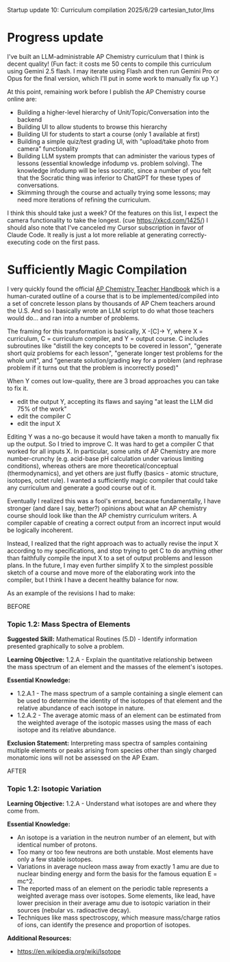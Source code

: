 Startup update 10: Curriculum compilation
2025/6/29
cartesian_tutor,llms

# Progress update

I've built an LLM-administrable AP Chemistry curriculum that I think is decent quality! (Fun fact: it costs me 50 cents to compile this curriculum using Gemini 2.5 flash. I may iterate using Flash and then run Gemini Pro or Opus for the final version, which I'll put in some work to manually fix up Y.)

At this point, remaining work before I publish the AP Chemistry course online are:

- Building a higher-level hierarchy of Unit/Topic/Conversation into the backend
- Building UI to allow students to browse this hierarchy
- Building UI for students to start a course (only 1 available at first)
- Building a simple quiz/test grading UI, with "upload/take photo from camera" functionality
- Building LLM system prompts that can administer the various types of lessons (essential knowledge infodump vs. problem solving). The knowledge infodump will be less socratic, since a number of you felt that the Socratic thing was inferior to ChatGPT for these types of conversations.
- Skimming through the course and actually trying some lessons; may need more iterations of refining the curriculum.

I think this should take just a week? Of the features on this list, I expect the camera functionality to take the longest. (cue https://xkcd.com/1425/) I should also note that I've canceled my Cursor subscription in favor of Claude Code. It really is just a lot more reliable at generating correctly-executing code on the first pass.

# Sufficiently Magic Compilation

I very quickly found the official [AP Chemistry Teacher Handbook](https://apcentral.collegeboard.org/media/pdf/ap-chemistry-course-and-exam-description.pdf) which is a human-curated outline of a course that is to be implemented/compiled into a set of concrete lesson plans by thousands of AP Chem teachers around the U.S. And so I basically wrote an LLM script to do what those teachers would do... and ran into a number of problems.

The framing for this transformation is basically, X -[C]-> Y, where X = curriculum, C = curriculum compiler, and Y = output course. C includes subroutines like "distill the key concepts to be covered in lesson", "generate short quiz problems for each lesson", "generate longer test problems for the whole unit", and "generate solution/grading key for a problem (and rephrase problem if it turns out that the problem is incorrectly posed)"

When Y comes out low-quality, there are 3 broad approaches you can take to fix it. 

- edit the output Y, accepting its flaws and saying "at least the LLM did 75% of the work"
- edit the compiler C
- edit the input X

Editing Y was a no-go because it would have taken a month to manually fix up the output. So I tried to improve C. It was hard to get a compiler C that worked for all inputs X. In particular, some units of AP Chemistry are more number-crunchy (e.g. acid-base pH calculation under various limiting conditions), whereas others are more theoretical/conceptual (thermodynamics), and yet others are just fluffy (basics - atomic structure, isotopes, octet rule). I wanted a sufficiently magic compiler that could take any curriculum and generate a good course out of it.

Eventually I realized this was a fool's errand, because fundamentally, I have stronger (and dare I say, better?) opinions about what an AP chemistry course should look like than the AP chemistry curriculum writers. A compiler capable of creating a correct output from an incorrect input would be logically incoherent.

Instead, I realized that the right approach was to actually revise the input X according to my specifications, and stop trying to get C to do anything other than faithfully compile the input X to a set of output problems and lesson plans. In the future, I may even further simplify X to the simplest possible sketch of a course and move more of the elaborating work into the compiler, but I think I have a decent healthy balance for now.

As an example of the revisions I had to make:

BEFORE

### Topic 1.2: Mass Spectra of Elements

**Suggested Skill:** Mathematical Routines (5.D) - Identify information presented graphically to solve a problem.

**Learning Objective:** 1.2.A - Explain the quantitative relationship between the mass spectrum of an element and the masses of the element's isotopes.

**Essential Knowledge:**

- 1.2.A.1 - The mass spectrum of a sample containing a single element can be used to determine the identity of the isotopes of that element and the relative abundance of each isotope in nature.
- 1.2.A.2 - The average atomic mass of an element can be estimated from the weighted average of the isotopic masses using the mass of each isotope and its relative abundance.

**Exclusion Statement:** Interpreting mass spectra of samples containing multiple elements or peaks arising from species other than singly charged monatomic ions will not be assessed on the AP Exam.


AFTER

### Topic 1.2: Isotopic Variation

**Learning Objective:** 1.2.A - Understand what isotopes are and where they come from.

**Essential Knowledge:**

- An isotope is a variation in the neutron number of an element, but with identical number of protons.
- Too many or too few neutrons are both unstable. Most elements have only a few stable isotopes.
- Variations in average nucleon mass away from exactly 1 amu are due to nuclear binding energy and form the basis for the famous equation E = mc^2.
- The reported mass of an element on the periodic table represents a weighted average mass over isotopes. Some elements, like lead, have lower precision in their average amu due to isotopic variation in their sources (nebular vs. radioactive decay).
- Techniques like mass spectroscopy, which measure mass/charge ratios of ions, can identify the presence and proportion of isotopes.

**Additional Resources:**

- https://en.wikipedia.org/wiki/Isotope
